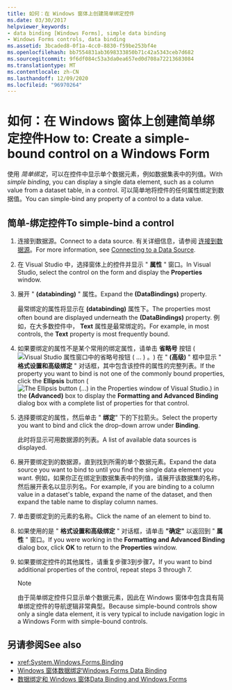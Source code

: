 ```yaml
---
title: 如何：在 Windows 窗体上创建简单绑定控件
ms.date: 03/30/2017
helpviewer_keywords:
- data binding [Windows Forms], simple data binding
- Windows Forms controls, data binding
ms.assetid: 3bcaded8-0f1a-4cc0-8830-f59be253bf4e
ms.openlocfilehash: bb7554831ab3698333850b71c42a5343ceb7d682
ms.sourcegitcommit: 9f6df084c53a3da0ea657ed0d708a72213683084
ms.translationtype: MT
ms.contentlocale: zh-CN
ms.lasthandoff: 12/09/2020
ms.locfileid: "96970264"
---
```

# <a name="how-to-create-a-simple-bound-control-on-a-windows-form"></a><span data-ttu-id="3a03e-102">如何：在 Windows 窗体上创建简单绑定控件</span><span class="sxs-lookup"><span data-stu-id="3a03e-102">How to: Create a simple-bound control on a Windows Form</span></span>

<span data-ttu-id="3a03e-103">使用 *简单绑定*，可以在控件中显示单个数据元素，例如数据集表中的列值。</span><span class="sxs-lookup"><span data-stu-id="3a03e-103">With *simple binding*, you can display a single data element, such as a column value from a dataset table, in a control.</span></span> <span data-ttu-id="3a03e-104">可以简单地将控件的任何属性绑定到数据值。</span><span class="sxs-lookup"><span data-stu-id="3a03e-104">You can simple-bind any property of a control to a data value.</span></span>

## <a name="to-simple-bind-a-control"></a><span data-ttu-id="3a03e-105">简单-绑定控件</span><span class="sxs-lookup"><span data-stu-id="3a03e-105">To simple-bind a control</span></span>

1. <span data-ttu-id="3a03e-106">连接到数据源。</span><span class="sxs-lookup"><span data-stu-id="3a03e-106">Connect to a data source.</span></span> <span data-ttu-id="3a03e-107">有关详细信息，请参阅 [连接到数据源](/dotnet/framework/data/adonet/connecting-to-a-data-source)。</span><span class="sxs-lookup"><span data-stu-id="3a03e-107">For more information, see [Connecting to a Data Source](/dotnet/framework/data/adonet/connecting-to-a-data-source).</span></span>

2. <span data-ttu-id="3a03e-108">在 Visual Studio 中，选择窗体上的控件并显示 " **属性** " 窗口。</span><span class="sxs-lookup"><span data-stu-id="3a03e-108">In Visual Studio, select the control on the form and display the **Properties** window.</span></span>

3. <span data-ttu-id="3a03e-109">展开 " **(databinding)** " 属性。</span><span class="sxs-lookup"><span data-stu-id="3a03e-109">Expand the **(DataBindings)** property.</span></span>

     <span data-ttu-id="3a03e-110">最常绑定的属性将显示在 **(databinding)** 属性下。</span><span class="sxs-lookup"><span data-stu-id="3a03e-110">The properties most often bound are displayed underneath the **(DataBindings)** property.</span></span> <span data-ttu-id="3a03e-111">例如，在大多数控件中， **Text** 属性是最常绑定的。</span><span class="sxs-lookup"><span data-stu-id="3a03e-111">For example, in most controls, the **Text** property is most frequently bound.</span></span>

4. <span data-ttu-id="3a03e-112">如果要绑定的属性不是某个常用的绑定属性，请单击 **省略号** 按钮 (![ Visual Studio 属性窗口中的省略号按钮 ( ... ) 。 ](./media/how-to-create-a-simple-bound-control-on-a-windows-form/visual-studio-ellipsis-button.png)) 在 " **(高级)** " 框中显示 " **格式设置和高级绑定** " 对话框，其中包含该控件的属性的完整列表。</span><span class="sxs-lookup"><span data-stu-id="3a03e-112">If the property you want to bind is not one of the commonly bound properties, click the **Ellipsis** button (![The Ellipsis button (...) in the Properties window of Visual Studio.](./media/how-to-create-a-simple-bound-control-on-a-windows-form/visual-studio-ellipsis-button.png)) in the **(Advanced)** box to display the **Formatting and Advanced Binding** dialog box with a complete list of properties for that control.</span></span>

5. <span data-ttu-id="3a03e-113">选择要绑定的属性，然后单击 " **绑定**" 下的下拉箭头。</span><span class="sxs-lookup"><span data-stu-id="3a03e-113">Select the property you want to bind and click the drop-down arrow under **Binding**.</span></span>

     <span data-ttu-id="3a03e-114">此时将显示可用数据源的列表。</span><span class="sxs-lookup"><span data-stu-id="3a03e-114">A list of available data sources is displayed.</span></span>

6. <span data-ttu-id="3a03e-115">展开要绑定到的数据源，直到找到所需的单个数据元素。</span><span class="sxs-lookup"><span data-stu-id="3a03e-115">Expand the data source you want to bind to until you find the single data element you want.</span></span> <span data-ttu-id="3a03e-116">例如，如果你正在绑定到数据集表中的列值，请展开该数据集的名称，然后展开表名以显示列名。</span><span class="sxs-lookup"><span data-stu-id="3a03e-116">For example, if you are binding to a column value in a dataset's table, expand the name of the dataset, and then expand the table name to display column names.</span></span>

7. <span data-ttu-id="3a03e-117">单击要绑定到的元素的名称。</span><span class="sxs-lookup"><span data-stu-id="3a03e-117">Click the name of an element to bind to.</span></span>

8. <span data-ttu-id="3a03e-118">如果使用的是 " **格式设置和高级绑定** " 对话框，请单击 **"确定"** 以返回到 " **属性** " 窗口。</span><span class="sxs-lookup"><span data-stu-id="3a03e-118">If you were working in the **Formatting and Advanced Binding** dialog box, click **OK** to return to the **Properties** window.</span></span>

9. <span data-ttu-id="3a03e-119">如果要绑定控件的其他属性，请重复步骤3到步骤7。</span><span class="sxs-lookup"><span data-stu-id="3a03e-119">If you want to bind additional properties of the control, repeat steps 3 through 7.</span></span>

    > [!NOTE]
    > <span data-ttu-id="3a03e-120">由于简单绑定控件只显示单个数据元素，因此在 Windows 窗体中包含具有简单绑定控件的导航逻辑非常典型。</span><span class="sxs-lookup"><span data-stu-id="3a03e-120">Because simple-bound controls show only a single data element, it is very typical to include navigation logic in a Windows Form with simple-bound controls.</span></span>

## <a name="see-also"></a><span data-ttu-id="3a03e-121">另请参阅</span><span class="sxs-lookup"><span data-stu-id="3a03e-121">See also</span></span>

- <xref:System.Windows.Forms.Binding>
- [<span data-ttu-id="3a03e-122">Windows 窗体数据绑定</span><span class="sxs-lookup"><span data-stu-id="3a03e-122">Windows Forms Data Binding</span></span>](windows-forms-data-binding.md)
- [<span data-ttu-id="3a03e-123">数据绑定和 Windows 窗体</span><span class="sxs-lookup"><span data-stu-id="3a03e-123">Data Binding and Windows Forms</span></span>](data-binding-and-windows-forms.md)
